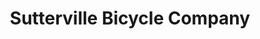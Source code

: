 ---
title: "Sutterville Bicycle Company"
url: /sacramento/sutterville-bicycle-company/
shop: bicycle
---